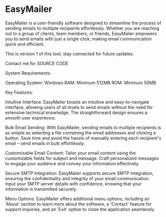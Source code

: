 # EasyMailer
EasyMailer is a user-friendly software designed to streamline the process of sending emails to multiple recipients effortlessly. Whether you are reaching out to a group of clients, team members, or friends, EasyMailer empowers you to send emails with just a single click, making email communication quick and efficient.

This is version 1 of this tool, stay connected for future updates.

Contact me for SOURCE CODE

System Requirements:

Operating System: Windows
RAM: Minimum 512MB
ROM: Minimum 50MB

Key Features:

Intuitive Interface:
EasyMailer boasts an intuitive and easy-to-navigate interface, allowing users of all levels to send emails without the need for extensive technical knowledge. The straightforward design ensures a smooth user experience.

Bulk Email Sending:
With EasyMailer, sending emails to multiple recipients is as simple as selecting a file containing the email addresses and clicking a button. Save time and avoid the hassle of manually entering each recipient's email – send emails in bulk effortlessly.

Customizable Email Content:
Tailor your email content using the customizable fields for subject and message. Craft personalized messages to engage your audience and convey your information effectively.

Secure SMTP Integration:
EasyMailer supports secure SMTP integration, ensuring the confidentiality and integrity of your email communication. Input your SMTP server details with confidence, knowing that your information is transmitted securely.

Menu Options:
EasyMailer offers additional menu options, including an 'About' section to learn more about the software, a 'Contact' feature for support inquiries, and an 'Exit' option to close the application seamlessly.
